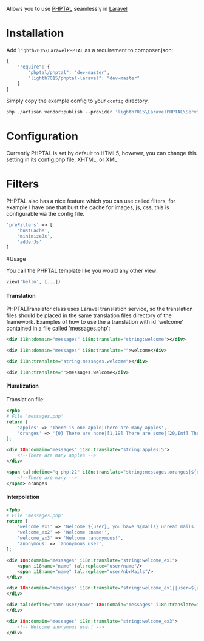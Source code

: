 Allows you to use [PHPTAL](http://www.phptal.org) seamlessly in [Laravel](http://www.laravel.com)

# Installation

Add `lighth7015\LaravelPHPTAL` as a requirement to composer.json:

```javascript
{
    "require": {
        "phptal/phptal": "dev-master",
        "lighth7015/phptal-laravel": "dev-master"
    }
}
```

Simply copy the example config to your `config` directory.

```php
php ./artisan vendor:publish --provider 'lighth7015\LaravelPHPTAL\ServiceProvider'
```

# Configuration

Currently PHPTAL is set by default to HTML5, however, you can change this setting in its config.php file, XHTML, or XML.


# Filters

PHPTAL also has a nice feature which you can use called filters, for example I have one that bust the cache for images, js, css, this is configurable via the config file.

```php
'preFilters' => [
    'bustCache',
    'minimizeJs',
    'adderJs'
]
```

#Usage

You call the PHPTAL template like you would any other view:

```php
view('hello', [...])
```

#### Translation

PHPTALTranslator class uses Laravel translation service, so the translation files should be placed in the same translation files directory of the framework. Examples of how to use the a translation with id 'welcome' contained in a file called 'messages.php':

```XML
<div i18n:domain="messages" i18n:translate="string:welcome"></div>
```

```XML
<div i18n:domain="messages" i18n:translate="">welcome</div>
```

```XML
<div i18n:translate="string:messages.welcome"></div>
```

```XML
<div i18n:translate="">messages.welcome</div>
```

#### Pluralization

Translation file:
```php
<?php
# File 'messages.php'
return [
    'apples' => 'There is one apple|There are many apples',
    'oranges' => '{0} There are none|[1,19] There are some|[20,Inf] There are many',    
];
```

```XML
<div 18n:domain="messages" i18n:translate="string:apples|5">
    <!--There are many apples -->
</div>
```

```XML
<span tal:define="q php:22" i18n:translate="string:messages.oranges|${q}">
    <!--There are many -->
</span> oranges
```

#### Interpolation

```php
<?php
# File 'messages.php'
return [
    'welcome_ex1' => 'Welcome ${user}, you have ${mails} unread mails.',
    'welcome_ex2' => 'Welcome :name!',
    'welcome_ex3' => 'Welcome :anonymous!',
    'anonymous' => 'anonymous user',
];
```

```XML
<div 18n:domain="messages" i18n:translate="string:welcome_ex1">
    <span i18name="name" tal:replace="user/name"/>
    <span i18name="name" tal:replace="user/nbrMails"/>
</div>
```

```XML
<div 18n:domain="messages" i18n:translate="string:welcome_ex1||user=${user/name}|mails=${user/nbrMails}">    
</div>
```

```XML
<div tal:define="name user/name" 18n:domain="messages" i18n:translate="string:welcome_ex2">    
</div>
```


```XML
<div 18n:domain="messages" i18n:translate="string:welcome_ex3">
    <!-- Welcome anonymous user! -->    
</div>
```
